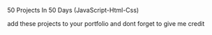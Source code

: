 50 Projects In 50 Days (JavaScript-Html-Css)

add these projects to your portfolio and dont forget to give me credit
